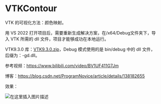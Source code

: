 # VTKContour

VTK 的可视化方法：颜色映射。

用 VS 2022 打开项目后，需要重新生成解决方案，在/x64/Debug文件夹下，导入 VTK 所需的 dll 文件，项目才能够成功在本地运行。

VTK9.3.0 库：[VTK9.3.0.zip](https://download.csdn.net/download/ProgramNovice/89275169)，Debug 模式使用的是 bin/debug 中的 dll 文件，后缀为：-gd.dll。

参考视频：https://www.bilibili.com/video/BV1UF411G7Jm

博客：https://blog.csdn.net/ProgramNovice/article/details/138182655

效果：

![在这里插入图片描述](https://img-blog.csdnimg.cn/direct/0bf0050773a04cc2a6ecd53b0aa85d8b.png)
